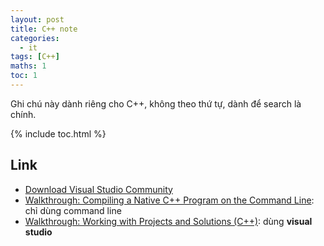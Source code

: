 ```yaml
---
layout: post
title: C++ note
categories:
  - it
tags: [C++]
maths: 1
toc: 1
---
```


Ghi chú này dành riêng cho C++, không theo thứ tự, dành để search là chính.

{% include toc.html %}

## Link

- [Download Visual Studio Community](https://visualstudio.microsoft.com/vs/community/)
- [Walkthrough: Compiling a Native C++ Program on the Command Line](https://docs.microsoft.com/en-us/cpp/build/walkthrough-compiling-a-native-cpp-program-on-the-command-line): chỉ dùng command line
-  [Walkthrough: Working with Projects and Solutions (C++)](https://docs.microsoft.com/en-us/cpp/ide/walkthrough-working-with-projects-and-solutions-cpp): dùng **visual studio**


